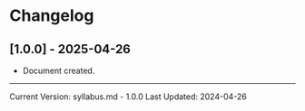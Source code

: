 # Changelog

## [1.0.0] - 2025-04-26

- Document created.

---
Current Version: syllabus.md - 1.0.0
Last Updated: 2024-04-26
